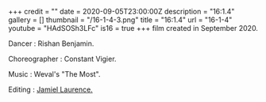 +++
credit = ""
date = 2020-09-05T23:00:00Z
description = "16:1.4"
gallery = []
thumbnail = "/16-1-4-3.png"
title = "16:1.4"
url = "16-1-4"
youtube = "HAdSOSh3LFc"
is16 = true
+++
film created in September 2020.

Dancer : Rishan Benjamin.

Choreographer : Constant Vigier.

Music : Weval's "The Most".

Editing : [Jamiel Laurence.](https://www.jamiellaurence.com/)